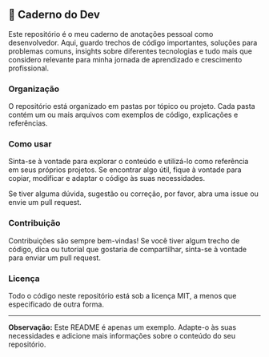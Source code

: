 ## 📒 Caderno do Dev

Este repositório é o meu caderno de anotações pessoal como desenvolvedor. Aqui, guardo trechos de código importantes, soluções para problemas comuns, insights sobre diferentes tecnologias e tudo mais que considero relevante para minha jornada de aprendizado e crescimento profissional.

### Organização

O repositório está organizado em pastas por tópico ou projeto. Cada pasta contém um ou mais arquivos com exemplos de código, explicações e referências.

### Como usar

Sinta-se à vontade para explorar o conteúdo e utilizá-lo como referência em seus próprios projetos. Se encontrar algo útil, fique à vontade para copiar, modificar e adaptar o código às suas necessidades.

Se tiver alguma dúvida, sugestão ou correção, por favor, abra uma issue ou envie um pull request.

### Contribuição

Contribuições são sempre bem-vindas! Se você tiver algum trecho de código, dica ou tutorial que gostaria de compartilhar, sinta-se à vontade para enviar um pull request.

### Licença

Todo o código neste repositório está sob a licença MIT, a menos que especificado de outra forma.

---

**Observação:** Este README é apenas um exemplo. Adapte-o às suas necessidades e adicione mais informações sobre o conteúdo do seu repositório.
